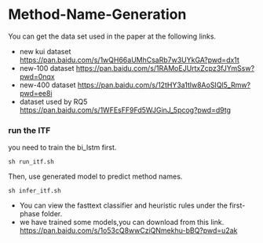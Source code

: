 # Method-Name-Generation
You can get the data set used in the paper at the following links.
- new kui dataset
https://pan.baidu.com/s/1wQH66aUMhCsaRb7w3UYkGA?pwd=dx1t
- new-100 dataset
https://pan.baidu.com/s/1RAMoEJUrtxZcpz3fJYmSsw?pwd=0nqx
- new-400 dataset
https://pan.baidu.com/s/12tHY3a1tlw8AoSIQl5_Rmw?pwd=ee8i
- dataset used by RQ5
https://pan.baidu.com/s/1WFEsFF9Fd5WJGinJ_5pcog?pwd=d9tg


### run the ITF

you need to train the bi_lstm first.
~~~
sh run_itf.sh
~~~

Then, use generated model to predict method names.
~~~
sh infer_itf.sh
~~~

- You can view the fasttext classifier and heuristic rules under the first-phase folder.
- we have trained some models,you can download from this link.  https://pan.baidu.com/s/1o53cQ8wwCziQNmekhu-bBQ?pwd=u2ak


